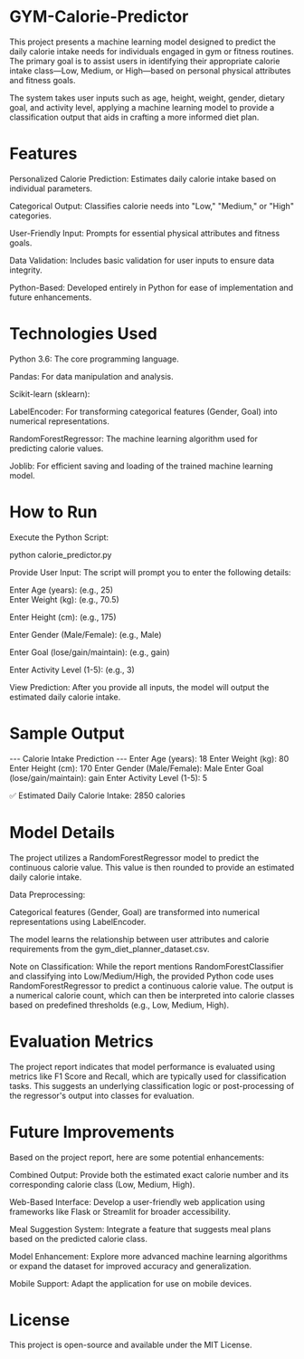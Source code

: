 # GYM-Calorie-Predictor
This project presents a machine learning model designed to predict the daily calorie intake needs for individuals engaged in gym or fitness routines. The primary goal is to assist users in identifying their appropriate calorie intake class—Low, Medium, or High—based on personal physical attributes and fitness goals.

The system takes user inputs such as age, height, weight, gender, dietary goal, and activity level, applying a machine learning model to provide a classification output that aids in crafting a more informed diet plan.
# Features
Personalized Calorie Prediction: Estimates daily calorie intake based on individual parameters.

Categorical Output: Classifies calorie needs into "Low," "Medium," or "High" categories.

User-Friendly Input: Prompts for essential physical attributes and fitness goals.

Data Validation: Includes basic validation for user inputs to ensure data integrity.

Python-Based: Developed entirely in Python for ease of implementation and future enhancements.

# Technologies Used
Python 3.6: The core programming language.

Pandas: For data manipulation and analysis.

Scikit-learn (sklearn):

LabelEncoder: For transforming categorical features (Gender, Goal) into numerical representations.

RandomForestRegressor: The machine learning algorithm used for predicting calorie values.

Joblib: For efficient saving and loading of the trained machine learning model.

# How to Run
Execute the Python Script:

python calorie_predictor.py

Provide User Input:
The script will prompt you to enter the following details:

Enter Age (years): (e.g., 25)
<br>
Enter Weight (kg): (e.g., 70.5)

Enter Height (cm): (e.g., 175)

Enter Gender (Male/Female): (e.g., Male)

Enter Goal (lose/gain/maintain): (e.g., gain)

Enter Activity Level (1-5): (e.g., 3)

View Prediction:
After you provide all inputs, the model will output the estimated daily calorie intake.

# Sample Output
--- Calorie Intake Prediction ---
Enter Age (years): 18
Enter Weight (kg): 80
Enter Height (cm): 170
Enter Gender (Male/Female): Male
Enter Goal (lose/gain/maintain): gain
Enter Activity Level (1-5): 5

✅ Estimated Daily Calorie Intake: 2850 calories

# Model Details
The project utilizes a RandomForestRegressor model to predict the continuous calorie value. This value is then rounded to provide an estimated daily calorie intake.

Data Preprocessing:

Categorical features (Gender, Goal) are transformed into numerical representations using LabelEncoder.

The model learns the relationship between user attributes and calorie requirements from the gym_diet_planner_dataset.csv.

Note on Classification: While the report mentions RandomForestClassifier and classifying into Low/Medium/High, the provided Python code uses RandomForestRegressor to predict a continuous calorie value. The output is a numerical calorie count, which can then be interpreted into calorie classes based on predefined thresholds (e.g., Low, Medium, High).

# Evaluation Metrics
The project report indicates that model performance is evaluated using metrics like F1 Score and Recall, which are typically used for classification tasks. This suggests an underlying classification logic or post-processing of the regressor's output into classes for evaluation.

# Future Improvements
Based on the project report, here are some potential enhancements:

Combined Output: Provide both the estimated exact calorie number and its corresponding calorie class (Low, Medium, High).

Web-Based Interface: Develop a user-friendly web application using frameworks like Flask or Streamlit for broader accessibility.

Meal Suggestion System: Integrate a feature that suggests meal plans based on the predicted calorie class.

Model Enhancement: Explore more advanced machine learning algorithms or expand the dataset for improved accuracy and generalization.

Mobile Support: Adapt the application for use on mobile devices.

# License
This project is open-source and available under the MIT License.

